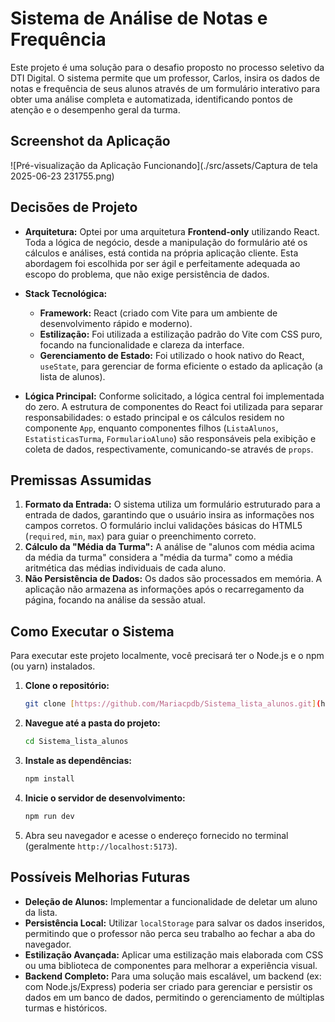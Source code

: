 # Sistema de Análise de Notas e Frequência

Este projeto é uma solução para o desafio proposto no processo seletivo da DTI Digital. O sistema permite que um professor, Carlos, insira os dados de notas e frequência de seus alunos através de um formulário interativo para obter uma análise completa e automatizada, identificando pontos de atenção e o desempenho geral da turma.


## Screenshot da Aplicação

![Pré-visualização da Aplicação Funcionando](./src/assets/Captura de tela 2025-06-23 231755.png)

## Decisões de Projeto

* **Arquitetura:** Optei por uma arquitetura **Frontend-only** utilizando React. Toda a lógica de negócio, desde a manipulação do formulário até os cálculos e análises, está contida na própria aplicação cliente. Esta abordagem foi escolhida por ser ágil e perfeitamente adequada ao escopo do problema, que não exige persistência de dados.

* **Stack Tecnológica:**
    * **Framework:** React (criado com Vite para um ambiente de desenvolvimento rápido e moderno).
    * **Estilização:** Foi utilizada a estilização padrão do Vite com CSS puro, focando na funcionalidade e clareza da interface.
    * **Gerenciamento de Estado:** Foi utilizado o hook nativo do React, `useState`, para gerenciar de forma eficiente o estado da aplicação (a lista de alunos).

* **Lógica Principal:** Conforme solicitado, a lógica central foi implementada do zero. A estrutura de componentes do React foi utilizada para separar responsabilidades: o estado principal e os cálculos residem no componente `App`, enquanto componentes filhos (`ListaAlunos`, `EstatisticasTurma`, `FormularioAluno`) são responsáveis pela exibição e coleta de dados, respectivamente, comunicando-se através de `props`.

## Premissas Assumidas

1.  **Formato da Entrada:** O sistema utiliza um formulário estruturado para a entrada de dados, garantindo que o usuário insira as informações nos campos corretos. O formulário inclui validações básicas do HTML5 (`required`, `min`, `max`) para guiar o preenchimento correto.
2.  **Cálculo da "Média da Turma":** A análise de "alunos com média acima da média da turma" considera a "média da turma" como a média aritmética das médias individuais de cada aluno.
3.  **Não Persistência de Dados:** Os dados são processados em memória. A aplicação não armazena as informações após o recarregamento da página, focando na análise da sessão atual.

## Como Executar o Sistema

Para executar este projeto localmente, você precisará ter o Node.js e o npm (ou yarn) instalados.

1.  **Clone o repositório:**
    ```bash
    git clone [https://github.com/Mariacpdb/Sistema_lista_alunos.git](https://github.com/Mariacpdb/Sistema_lista_alunos.git)
    ```

2.  **Navegue até a pasta do projeto:**
    ```bash
    cd Sistema_lista_alunos
    ```

3.  **Instale as dependências:**
    ```bash
    npm install
    ```

4.  **Inicie o servidor de desenvolvimento:**
    ```bash
    npm run dev
    ```

5.  Abra seu navegador e acesse o endereço fornecido no terminal (geralmente `http://localhost:5173`).

## Possíveis Melhorias Futuras

* **Deleção de Alunos:** Implementar a funcionalidade de deletar um aluno da lista.
* **Persistência Local:** Utilizar `localStorage` para salvar os dados inseridos, permitindo que o professor não perca seu trabalho ao fechar a aba do navegador.
* **Estilização Avançada:** Aplicar uma estilização mais elaborada com CSS ou uma biblioteca de componentes para melhorar a experiência visual.
* **Backend Completo:** Para uma solução mais escalável, um backend (ex: com Node.js/Express) poderia ser criado para gerenciar e persistir os dados em um banco de dados, permitindo o gerenciamento de múltiplas turmas e históricos.

